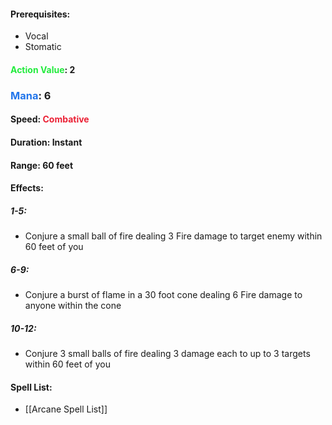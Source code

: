 #### Prerequisites: 
- Vocal
- Stomatic
#### <span style="font-weight:bold;color:rgb(33, 235, 60)">Action Value</span>: 2
### <span style="font-weight:bold;color:rgb(33, 117, 235)">Mana</span>: 6
#### Speed: <span style="font-weight:bold; color:rgb(235, 33, 53)">Combative</span>
#### Duration: Instant
#### Range: 60 feet
#### Effects:
##### 1-5: 
- Conjure a small ball of fire dealing 3 Fire damage to target enemy within 60 feet of you
##### 6-9:
- Conjure a burst of flame in a 30 foot cone dealing 6 Fire damage to anyone within the cone
##### 10-12:
- Conjure 3 small balls of fire dealing 3 damage each to up to 3 targets within 60 feet of you
#### Spell List: 
- [[Arcane Spell List]]